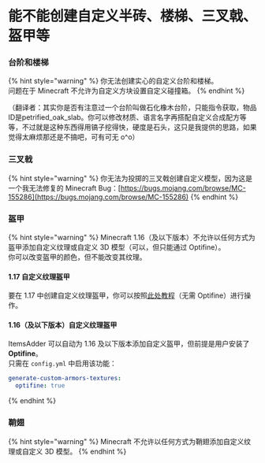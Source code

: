 # 能不能创建自定义半砖、楼梯、三叉戟、盔甲等

### 台阶和楼梯

{% hint style="warning" %}
你无法创建实心的自定义台阶和楼梯。\
问题在于 Minecraft 不允许为自定义方块设置自定义碰撞箱。
{% endhint %}

（翻译者：其实你是否有注意过一个台阶叫做石化橡木台阶，只能指令获取，物品ID是petrified_oak_slab。你可以修改材质、语言名字再搭配自定义合成配方等等，不过就是这种东西得用镐子挖得快，硬度是石头，这只是我提供的思路，如果觉得太麻烦那还是不搞吧，可有可无 o^o）

### 三叉戟

{% hint style="warning" %}
你无法为投掷的三叉戟创建自定义模型，因为这是一个我无法修复的 Minecraft Bug：[https://bugs.mojang.com/browse/MC-155286](https://bugs.mojang.com/browse/MC-155286)
{% endhint %}

### 盔甲

{% hint style="warning" %}
Minecraft 1.16（及以下版本）不允许以任何方式为盔甲添加自定义纹理或自定义 3D 模型（可以，但只能通过 Optifine）。\
你可以改变盔甲的颜色，但不能改变其纹理。

#### **1.17 自定义纹理盔甲**

要在 1.17 中创建自定义纹理盔甲，你可以按照[此处教程](../plugin-usage/adding-content/armors/custom-textured-armor.md)（无需 Optifine）进行操作。

#### **1.16（及以下版本）自定义纹理盔甲**

ItemsAdder 可以自动为 1.16 及以下版本添加自定义盔甲，但前提是用户安装了 **Optifine**。\
只需在 `config.yml` 中启用该功能：

```yaml
generate-custom-armors-textures:
  optifine: true
```
{% endhint %}

### 鞘翅

{% hint style="warning" %}
Minecraft 不允许以任何方式为鞘翅添加自定义纹理或自定义 3D 模型。
{% endhint %}
